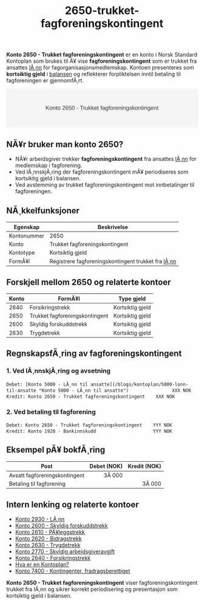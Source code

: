 ﻿---
title: "2650-trukket-fagforeningskontingent"
meta_title: "2650-trukket-fagforeningskontingent"
meta_description: '**Konto 2650 - Trukket fagforeningskontingent** er en konto i Norsk Standard Kontoplan som brukes til Ã¥ vise **fagforeningskontingent** som er trukket fra ansa...'
slug: 2650-trukket-fagforeningskontingent
type: blog
layout: pages/single
---

**Konto 2650 - Trukket fagforeningskontingent** er en konto i Norsk Standard Kontoplan som brukes til Ã¥ vise **fagforeningskontingent** som er trukket fra ansattes [lÃ¸nn](/blogs/kontoplan/2930-lonn "Konto 2930 - LÃ¸nn") for fagorganisasjonsmedlemskap. Kontoen presenteres som **kortsiktig gjeld** i [balansen](/blogs/regnskap/hva-er-balanse "Hva er Balanse?") og reflekterer forpliktelsen inntil betaling til fagforeningen er gjennomfÃ¸rt.

![Illustrasjon av konto 2650 Trukket fagforeningskontingent](2650-trukket-fagforeningskontingent-image.svg)

## NÃ¥r bruker man konto 2650?

* NÃ¥r arbeidsgiver trekker **fagforeningskontingent** fra ansattes [lÃ¸nn](/blogs/kontoplan/2930-lonn "Konto 2930 - LÃ¸nn") for medlemskap i fagforening.
* Ved lÃ¸nnskjÃ¸ring der fagforeningskontingent mÃ¥ periodiseres som kortsiktig gjeld i balansen.
* Ved avstemming av trukket fagforeningskontingent mot innbetalinger til fagforeningen.

## NÃ¸kkelfunksjoner

| Egenskap      | Beskrivelse                                    |
|---------------|------------------------------------------------|
| Kontonummer   | 2650                                           |
| Konto         | Trukket fagforeningskontingent                 |
| Kontotype     | Kortsiktig gjeld                               |
| FormÃ¥l        | Registrere fagforeningskontingent trukket fra [lÃ¸nn](/blogs/kontoplan/2930-lonn "Konto 2930 - LÃ¸nn") |

## Forskjell mellom 2650 og relaterte kontoer

| Konto   | FormÃ¥l                                  | Type gjeld       |
|---------|-----------------------------------------|------------------|
| 2640    | Forsikringstrekk                        | Kortsiktig gjeld |
| 2650    | Trukket fagforeningskontingent          | Kortsiktig gjeld |
| 2600    | Skyldig forskuddstrekk                  | Kortsiktig gjeld |
| 2630    | Trygdetrekk                             | Kortsiktig gjeld |

## RegnskapsfÃ¸ring av fagforeningskontingent

### 1. Ved lÃ¸nnskjÃ¸ring og avsetning

```plaintext
Debet: [Konto 5000 - LÃ¸nn til ansatte](/blogs/kontoplan/5000-lonn-til-ansatte "Konto 5000 - LÃ¸nn til ansatte")                XXX NOK
Kredit: Konto 2650 - Trukket fagforeningskontingent    XXX NOK
```

### 2. Ved betaling til fagforening

```plaintext
Debet: Konto 2650 - Trukket fagforeningskontingent    YYY NOK
Kredit: Konto 1920 - Bankinnskudd                     YYY NOK
```

## Eksempel pÃ¥ bokfÃ¸ring

| Post                                 | Debet (NOK) | Kredit (NOK) |
|--------------------------------------|------------:|-------------:|
| Avsatt fagforeningskontingent        |      3Â 000  |              |
| Betaling til fagforening             |             |        3Â 000 |

## Intern lenking og relaterte kontoer

* [Konto 2930 - LÃ¸nn](/blogs/kontoplan/2930-lonn "Konto 2930 - LÃ¸nn")
* [Konto 2600 - Skyldig forskuddstrekk](/blogs/kontoplan/2600-forskuddstrekk "Konto 2600 - Skyldig forskuddstrekk")
* [Konto 2610 - PÃ¥leggstrekk](/blogs/kontoplan/2610-paalleggstrekk "Konto 2610 - PÃ¥leggstrekk")
* [Konto 2620 - Bidragstrekk](/blogs/kontoplan/2620-bidragstrekk "Konto 2620 - Bidragstrekk")
* [Konto 2630 - Trygdetrekk](/blogs/kontoplan/2630-trygdetrekk "Konto 2630 - Trygdetrekk")
* [Konto 2770 - Skyldig arbeidsgiveravgift](/blogs/kontoplan/2770-skyldig-arbeidsgiveravgift "Konto 2770 - Skyldig arbeidsgiveravgift")
* [Konto 2640 - Forsikringstrekk](/blogs/kontoplan/2640-forsikringstrekk "Konto 2640 - Forsikringstrekk")
* [Hva er en Kontoplan?](/blogs/regnskap/hva-er-kontoplan "Hva er en Kontoplan? Komplett Guide til Kontoplaner i Norsk Regnskap")
* [Konto 7400 - Kontingenter, fradragsberettiget](/blogs/kontoplan/7400-kontingenter-fradragsberettiget "Konto 7400 - Kontingenter, fradragsberettiget")

**Konto 2650 - Trukket fagforeningskontingent** viser fagforeningskontingent trukket fra lÃ¸nn og sikrer korrekt periodisering og presentasjon som kortsiktig gjeld i balansen.
